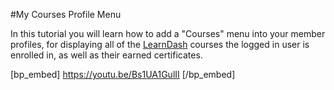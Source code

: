 #My Courses Profile Menu

In this tutorial you will learn how to add a "Courses" menu into your member profiles, for displaying all of the [LearnDash](https://learndash.idevaffiliate.com/111.html) courses the logged in user is enrolled in, as well as their earned certificates.

[bp_embed] https://youtu.be/Bs1UA1GulII [/bp_embed]